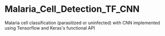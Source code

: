 # Malaria_Cell_Detection_TF_CNN
Malaria cell classification (parasitized or uninfected) with CNN implemented using Tensorflow and Keras's functional API 
